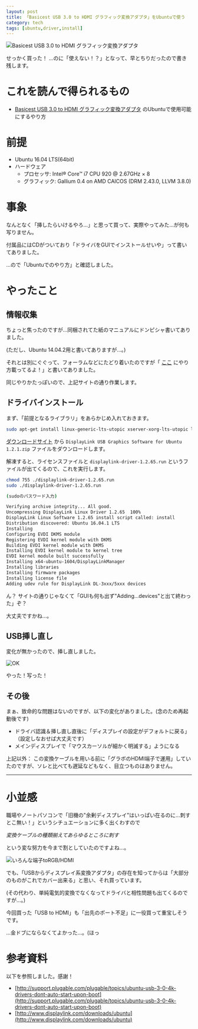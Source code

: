```yaml
---
layout: post
title: 「Basicest USB 3.0 to HDMI グラフィック変換アダプタ」をUbuntuで使う
category: tech
tags: [ubuntu,driver,install]
---
```


![Basicest USB 3.0 to HDMI グラフィック変換アダプタ](/images/2016-12-07-overview.png)

せっかく買った！ …のに「使えない！？」となって、早とちりだったので書き残します。

# これを読んで得られるもの

- [Basicest USB 3.0 to HDMI グラフィック変換アダプタ](https://www.amazon.co.jp/Basicest-%E3%82%B0%E3%83%A9%E3%83%95%E3%82%A3%E3%83%83%E3%82%AF-%E3%82%A2%E3%83%80%E3%83%97%E3%82%BF%E3%83%BC-Displaylink-Win10%E5%AF%BE%E5%BF%9C%E3%80%90%E7%9B%B8%E6%80%A7%E4%BF%9D%E8%A8%BC%E4%BB%98%E3%81%8D%E3%80%91/dp/B015XESLTO) のUbuntuで使用可能にするやり方

# 前提

- Ubuntu 16.04 LTS(64bit)
- ハードウェア
  - プロセッサ: Intel® Core™ i7 CPU 920 @ 2.67GHz × 8
  - グラフィック: Gallium 0.4 on AMD CAICOS (DRM 2.43.0, LLVM 3.8.0)

# 事象

なんとなく「挿したらいけるやろ…」と思って買って、実際やってみた…が何も写りません。

付属品にはCDがついており「ドライバをGUIでインストールせいや」って書いてありました。

…ので「Ubuntuでのやり方」と確認しました。

# やったこと

## 情報収集

ちょっと焦ったのですが…同梱されてた紙のマニュアルにドンピシャ書いてありました。

(ただし、Ubuntu 14.04.2用と書いてありますが…。)

それとは別にぐぐって、フォーラムなどにたどり着いたのですが「 [ここ](http://support.displaylink.com/knowledgebase/articles/615714#ubuntu) にやり方載ってるよ！」と書いてありました。

同じやりかたっぽいので、上記サイトの通り作業します。

## ドライバインストール

まず、「前提となるライブラリ」をあらかじめ入れておきます。

```bash
sudo apt-get install linux-generic-lts-utopic xserver-xorg-lts-utopic libegl1-mesa-drivers-lts-utopic xserver-xorg-video-all-lts-utopic xserver-xorg-input-all-lts-utopic linux-signed-generic-lts-utopic
```

[ダウンロードサイト](http://www.displaylink.com/downloads/ubuntu) から `DisplayLink USB Graphics Software for Ubuntu 1.2.1.zip` ファイルをダウンロードします。

解凍すると、ライセンスファイルと `displaylink-driver-1.2.65.run` というファイルが出てくるので、これを実行します。

```bash
chmod 755 ./displaylink-driver-1.2.65.run
sudo ./displaylink-driver-1.2.65.run

(sudoのパスワード入力)

Verifying archive integrity... All good.
Uncompressing DisplayLink Linux Driver 1.2.65  100%  
DisplayLink Linux Software 1.2.65 install script called: install
Distribution discovered: Ubuntu 16.04.1 LTS
Installing
Configuring EVDI DKMS module
Registering EVDI kernel module with DKMS
Building EVDI kernel module with DKMS
Installing EVDI kernel module to kernel tree
EVDI kernel module built successfully
Installing x64-ubuntu-1604/DisplayLinkManager
Installing libraries
Installing firmware packages
Installing license file
Adding udev rule for DisplayLink DL-3xxx/5xxx devices
```

ん？ サイトの通りじゃなくて「GUIも何も出ず"Adding...devices"と出て終わった」ぞ？

大丈夫ですかね…。

## USB挿し直し

変化が無かったので、挿し直しました。

![OK](/images/2016-12-07-display-ok.png)

やった！写った！

## その後

まぁ、致命的な問題はないのですが、以下の変化がありました。(念のため再起動後です)

- ドライバ認識＆挿し直し直後に「ディスプレイの設定がデフォルトに戻る」（設定しなおせば大丈夫です）
- メインディスプレイで「マウスカーソルが細かく明滅する」ようになる

上記以外： この変換ケーブルを用いる前に「グラボのHDMI端子で運用」していたのですが、ソレと比べても遅延などもなく、目立つものはありません。

---

# 小並感

職場やノートパソコンで「旧機の"余剰ディスプレイ"はいっぱい在るのに…刺すとこ無い！」というシチュエーションに多く出くわすので

_変換ケーブルの種類揃えてあらゆるところに刺す_

という変な努力を今まで割としていたのですよね…。

![いろんな端子toRGB/HDMI](/images/2016-12-07-converters.png)

でも、「USBからディスプレイ系変換アダプタ」の存在を知ってからは「大部分のものがこれでカバー出来る」と思い、それ買っています。

(その代わり、単純電気的変換でなくなってドライバと相性問題も出てくるのですが…。)

今回買った「USB to HDMI」も「出先のポート不足」に一役買って重宝しそうです。

…金ドブにならなくてよかった…。(ほっ

# 参考資料

以下を参照しました。感謝！

- [http://support.plugable.com/plugable/topics/ubuntu-usb-3-0-4k-drivers-dont-auto-start-upon-boot](http://support.plugable.com/plugable/topics/ubuntu-usb-3-0-4k-drivers-dont-auto-start-upon-boot)
- [http://www.displaylink.com/downloads/ubuntu](http://www.displaylink.com/downloads/ubuntu)
